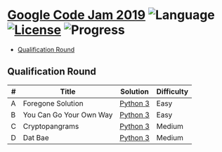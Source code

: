 # [Google Code Jam 2019](https://codingcompetitions.withgoogle.com/codejam/round/0000000000051705) ![Language](https://img.shields.io/badge/language-Python3-blue.svg) [![License](https://img.shields.io/badge/license-MIT-blue.svg)](LICENSE) ![Progress](https://img.shields.io/badge/progress-4%20%2F%204-32CD32.svg)

* [Qualification Round](https://github.com/cquark7/google-code-jam-2019/#qualification-round)
## Qualification Round
| # | Title | Solution | Difficulty |
|---| ----- | -------- | ---------- |
|A| Foregone Solution | [Python 3](./qualification-round/forgone_solution.py)| Easy |
|B| You Can Go Your Own Way| [Python 3](./qualification-round/you_can_go.py)| Easy |
|C| Cryptopangrams | [Python 3](./qualification-round/cryptopangrams.py)| Medium |
|D| Dat Bae | [Python 3](./qualification-round/dat_bae.py) | Medium |
